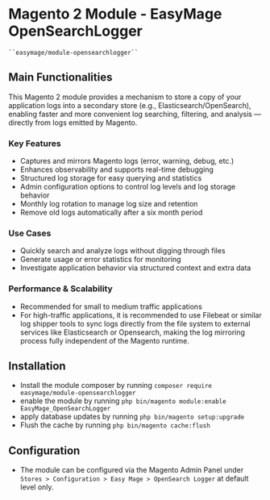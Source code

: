 # Magento 2 Module - EasyMage OpenSearchLogger
    ``easymage/module-opensearchlogger``

## Main Functionalities
This Magento 2 module provides a mechanism to store a copy of your application logs into a secondary store (e.g., Elasticsearch/OpenSearch), enabling faster and more convenient log searching, filtering, and analysis — directly from logs emitted by Magento.

### Key Features
- Captures and mirrors Magento logs (error, warning, debug, etc.)
- Enhances observability and supports real-time debugging
- Structured log storage for easy querying and statistics
- Admin configuration options to control log levels and log storage behavior
- Monthly log rotation to manage log size and retention
- Remove old logs automatically after a six month period

### Use Cases
- Quickly search and analyze logs without digging through files
- Generate usage or error statistics for monitoring
- Investigate application behavior via structured context and extra data

### Performance & Scalability
- Recommended for small to medium traffic applications
- For high-traffic applications, it is recommended to use Filebeat or similar log shipper tools to sync logs directly from the file system to external services like Elasticsearch or Opensearch, making the log mirroring process fully independent of the Magento runtime.

## Installation
 - Install the module composer by running `composer require easymage/module-opensearchlogger`
 - enable the module by running `php bin/magento module:enable EasyMage_OpenSearchLogger`
 - apply database updates by running `php bin/magento setup:upgrade`
 - Flush the cache by running `php bin/magento cache:flush`

## Configuration
- The module can be configured via the Magento Admin Panel under `Stores > Configuration > Easy Mage > OpenSearch Logger` at default level only.

